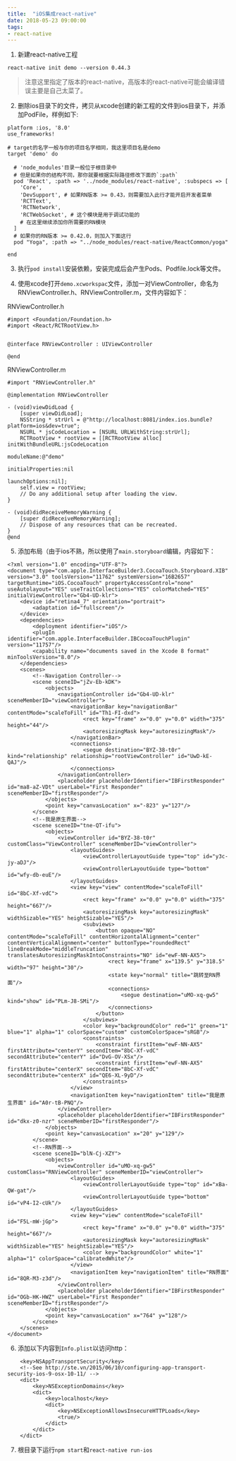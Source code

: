 ```yaml
---
title:  "iOS集成react-native"
date: 2018-05-23 09:00:00
tags:
- react-native
---
```


1. 新建react-native工程

```react-native init demo --version 0.44.3```
> 注意这里指定了版本的react-native，高版本的react-native可能会编译错误主要是自己太菜了。




2. 删除ios目录下的文件，拷贝从xcode创建的新工程的文件到ios目录下，并添加PodFile，样例如下:

```
platform :ios, '8.0'
use_frameworks!

# target的名字一般与你的项目名字相同，我这里项目名是demo
target 'demo' do

  # 'node_modules'目录一般位于根目录中
  # 但是如果你的结构不同，那你就要根据实际路径修改下面的`:path`
  pod 'React', :path => '../node_modules/react-native', :subspecs => [
    'Core',
    'DevSupport', # 如果RN版本 >= 0.43，则需要加入此行才能开启开发者菜单
    'RCTText',
    'RCTNetwork',
    'RCTWebSocket', # 这个模块是用于调试功能的
    # 在这里继续添加你所需要的RN模块
  ]
  # 如果你的RN版本 >= 0.42.0，则加入下面这行
  pod "Yoga", :path => "../node_modules/react-native/ReactCommon/yoga"

end

```

3. 执行```pod install```安装依赖，安装完成后会产生Pods、Podfile.lock等文件。

4. 使用xcode打开```demo.xcworkspac```文件，添加一对ViewController，命名为RNViewController.h、RNViewController.m，文件内容如下：

RNViewController.h
```
#import <Foundation/Foundation.h>
#import <React/RCTRootView.h>


@interface RNViewController : UIViewController

@end
```

RNViewController.m
```
#import "RNViewController.h"

@implementation RNViewController

- (void)viewDidLoad {
    [super viewDidLoad];
    NSString * strUrl = @"http://localhost:8081/index.ios.bundle?platform=ios&dev=true";
    NSURL * jsCodeLocation = [NSURL URLWithString:strUrl];
    RCTRootView * rootView = [[RCTRootView alloc] initWithBundleURL:jsCodeLocation
                                                         moduleName:@"demo"
                                                  initialProperties:nil
                                                      launchOptions:nil];
    self.view = rootView;
    // Do any additional setup after loading the view.
}

- (void)didReceiveMemoryWarning {
    [super didReceiveMemoryWarning];
    // Dispose of any resources that can be recreated.
}
@end
```

5. 添加布局（由于ios不熟，所以使用了```main.storyboard```编辑，内容如下：

```
<?xml version="1.0" encoding="UTF-8"?>
<document type="com.apple.InterfaceBuilder3.CocoaTouch.Storyboard.XIB" version="3.0" toolsVersion="11762" systemVersion="16B2657" targetRuntime="iOS.CocoaTouch" propertyAccessControl="none" useAutolayout="YES" useTraitCollections="YES" colorMatched="YES" initialViewController="Gb4-UD-klr">
    <device id="retina4_7" orientation="portrait">
        <adaptation id="fullscreen"/>
    </device>
    <dependencies>
        <deployment identifier="iOS"/>
        <plugIn identifier="com.apple.InterfaceBuilder.IBCocoaTouchPlugin" version="11757"/>
        <capability name="documents saved in the Xcode 8 format" minToolsVersion="8.0"/>
    </dependencies>
    <scenes>
        <!--Navigation Controller-->
        <scene sceneID="jZv-Eb-kDK">
            <objects>
                <navigationController id="Gb4-UD-klr" sceneMemberID="viewController">
                    <navigationBar key="navigationBar" contentMode="scaleToFill" id="Th1-FI-dxd">
                        <rect key="frame" x="0.0" y="0.0" width="375" height="44"/>
                        <autoresizingMask key="autoresizingMask"/>
                    </navigationBar>
                    <connections>
                        <segue destination="BYZ-38-t0r" kind="relationship" relationship="rootViewController" id="UwD-kE-QAJ"/>
                    </connections>
                </navigationController>
                <placeholder placeholderIdentifier="IBFirstResponder" id="ma8-aZ-VDt" userLabel="First Responder" sceneMemberID="firstResponder"/>
            </objects>
            <point key="canvasLocation" x="-823" y="127"/>
        </scene>
        <!--我是原生界面-->
        <scene sceneID="tne-QT-ifu">
            <objects>
                <viewController id="BYZ-38-t0r" customClass="ViewController" sceneMemberID="viewController">
                    <layoutGuides>
                        <viewControllerLayoutGuide type="top" id="y3c-jy-aDJ"/>
                        <viewControllerLayoutGuide type="bottom" id="wfy-db-euE"/>
                    </layoutGuides>
                    <view key="view" contentMode="scaleToFill" id="8bC-Xf-vdC">
                        <rect key="frame" x="0.0" y="0.0" width="375" height="667"/>
                        <autoresizingMask key="autoresizingMask" widthSizable="YES" heightSizable="YES"/>
                        <subviews>
                            <button opaque="NO" contentMode="scaleToFill" contentHorizontalAlignment="center" contentVerticalAlignment="center" buttonType="roundedRect" lineBreakMode="middleTruncation" translatesAutoresizingMaskIntoConstraints="NO" id="ewF-NN-AX5">
                                <rect key="frame" x="139.5" y="318.5" width="97" height="30"/>
                                <state key="normal" title="跳转至RN界面"/>
                                <connections>
                                    <segue destination="uMO-xq-gw5" kind="show" id="PLm-J8-SMi"/>
                                </connections>
                            </button>
                        </subviews>
                        <color key="backgroundColor" red="1" green="1" blue="1" alpha="1" colorSpace="custom" customColorSpace="sRGB"/>
                        <constraints>
                            <constraint firstItem="ewF-NN-AX5" firstAttribute="centerY" secondItem="8bC-Xf-vdC" secondAttribute="centerY" id="DvG-OV-XSx"/>
                            <constraint firstItem="ewF-NN-AX5" firstAttribute="centerX" secondItem="8bC-Xf-vdC" secondAttribute="centerX" id="QE6-XL-9yD"/>
                        </constraints>
                    </view>
                    <navigationItem key="navigationItem" title="我是原生界面" id="A0r-tB-PNQ"/>
                </viewController>
                <placeholder placeholderIdentifier="IBFirstResponder" id="dkx-z0-nzr" sceneMemberID="firstResponder"/>
            </objects>
            <point key="canvasLocation" x="20" y="129"/>
        </scene>
        <!--RN界面-->
        <scene sceneID="blN-Cj-XZY">
            <objects>
                <viewController id="uMO-xq-gw5" customClass="RNViewController" sceneMemberID="viewController">
                    <layoutGuides>
                        <viewControllerLayoutGuide type="top" id="xBa-QW-gat"/>
                        <viewControllerLayoutGuide type="bottom" id="vP4-I2-cUk"/>
                    </layoutGuides>
                    <view key="view" contentMode="scaleToFill" id="F5L-mW-jGp">
                        <rect key="frame" x="0.0" y="0.0" width="375" height="667"/>
                        <autoresizingMask key="autoresizingMask" widthSizable="YES" heightSizable="YES"/>
                        <color key="backgroundColor" white="1" alpha="1" colorSpace="calibratedWhite"/>
                    </view>
                    <navigationItem key="navigationItem" title="RN界面" id="8QR-M3-z3d"/>
                </viewController>
                <placeholder placeholderIdentifier="IBFirstResponder" id="OGb-HK-HWZ" userLabel="First Responder" sceneMemberID="firstResponder"/>
            </objects>
            <point key="canvasLocation" x="764" y="128"/>
        </scene>
    </scenes>
</document>
```

6. 添加以下内容到```Info.plist```以访问http：
```
    <key>NSAppTransportSecurity</key>
    <!--See http://ste.vn/2015/06/10/configuring-app-transport-security-ios-9-osx-10-11/ -->
    <dict>
        <key>NSExceptionDomains</key>
        <dict>
            <key>localhost</key>
            <dict>
                <key>NSExceptionAllowsInsecureHTTPLoads</key>
                <true/>
            </dict>
        </dict>
    </dict>
```

7. 根目录下运行```npm start```和```react-native run-ios```
